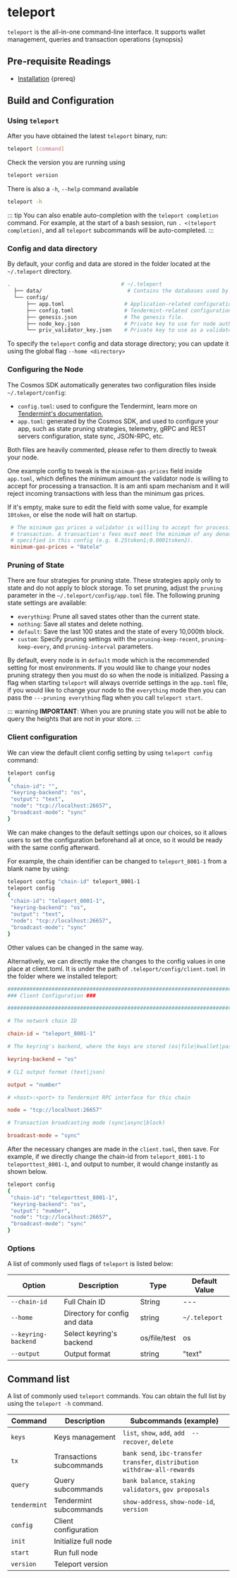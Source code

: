 <!--
order: 2
-->

# teleport

`teleport` is the all-in-one command-line interface. It supports wallet management, queries and transaction operations {synopsis}

## Pre-requisite Readings

- [Installation](./installation.md) {prereq}

## Build and Configuration

### Using `teleport`

After you have obtained the latest `teleport` binary, run:

```bash
teleport [command]
```

Check the version you are running using

```bash
teleport version
```

There is also a `-h`, `--help` command available

```bash
teleport -h
```

::: tip
You can also enable auto-completion with the `teleport completion` command. For example, at the start of a bash session, run `. <(teleport completion)`, and all `teleport` subcommands will be auto-completed.
:::

### Config and data directory

By default, your config and data are stored in the folder located at the `~/.teleport` directory.

```bash
.                                   # ~/.teleport
  ├── data/                           # Contains the databases used by the node.
  └── config/
      ├── app.toml                   # Application-related configuration file.
      ├── config.toml                # Tendermint-related configuration file.
      ├── genesis.json               # The genesis file.
      ├── node_key.json              # Private key to use for node authentication in the p2p protocol.
      └── priv_validator_key.json    # Private key to use as a validator in the consensus protocol.
```

To specify the `teleport` config and data storage directory; you can update it using the global flag `--home <directory>`

### Configuring the Node

The Cosmos SDK automatically generates two configuration files inside `~/.teleport/config`:

- `config.toml`: used to configure the Tendermint, learn more on [Tendermint's documentation](https://docs.tendermint.com/master/nodes/configuration.html),
- `app.toml`: generated by the Cosmos SDK, and used to configure your app, such as state pruning strategies, telemetry, gRPC and REST servers configuration, state sync, JSON-RPC, etc.

Both files are heavily commented, please refer to them directly to tweak your node.

One example config to tweak is the `minimum-gas-prices` field inside `app.toml`, which defines the minimum amount the validator node is willing to accept for processing a transaction. It is am anti spam mechanism and it will reject incoming transactions with less than the minimum gas prices.

If it's empty, make sure to edit the field with some value, for example `10token`, or else the node will halt on startup.

```toml
 # The minimum gas prices a validator is willing to accept for processing a
 # transaction. A transaction's fees must meet the minimum of any denomination
 # specified in this config (e.g. 0.25token1;0.0001token2).
 minimum-gas-prices = "0atele"
```

### Pruning of State

There are four strategies for pruning state. These strategies apply only to state and do not apply to block storage.
To set pruning, adjust the `pruning` parameter in the `~/.teleport/config/app.toml` file.
The following pruning state settings are available:

- `everything`: Prune all saved states other than the current state.
- `nothing`: Save all states and delete nothing.
- `default`: Save the last 100 states and the state of every 10,000th block.
- `custom`: Specify pruning settings with the `pruning-keep-recent`, `pruning-keep-every`, and `pruning-interval` parameters.

By default, every node is in `default` mode which is the recommended setting for most environments.
If you would like to change your nodes pruning strategy then you must do so when the node is initialized. Passing a flag when starting `teleport` will always override settings in the `app.toml` file, if you would like to change your node to the `everything` mode then you can pass the `---pruning everything` flag when you call `teleport start`.

::: warning
**IMPORTANT**:
When you are pruning state you will not be able to query the heights that are not in your store.
:::

### Client configuration

We can view the default client config setting by using `teleport config` command:

```bash
teleport config
{
 "chain-id": "",
 "keyring-backend": "os",
 "output": "text",
 "node": "tcp://localhost:26657",
 "broadcast-mode": "sync"
}
```

We can make changes to the default settings upon our choices, so it allows users to set the configuration beforehand all at once, so it would be ready with the same config afterward.

For example, the chain identifier can be changed to `teleport_8001-1` from a blank name by using:

```bash
teleport config "chain-id" teleport_8001-1
teleport config
{
 "chain-id": "teleport_8001-1",
 "keyring-backend": "os",
 "output": "text",
 "node": "tcp://localhost:26657",
 "broadcast-mode": "sync"
}
```

Other values can be changed in the same way.

Alternatively, we can directly make the changes to the config values in one place at client.toml. It is under the path of `.teleport/config/client.toml` in the folder where we installed teleport:

```toml
############################################################################
### Client Configuration ###

############################################################################

# The network chain ID

chain-id = "teleport_8001-1"

# The keyring's backend, where the keys are stored (os|file|kwallet|pass|test|memory)

keyring-backend = "os"

# CLI output format (text|json)

output = "number"

# <host>:<port> to Tendermint RPC interface for this chain

node = "tcp://localhost:26657"

# Transaction broadcasting mode (sync|async|block)

broadcast-mode = "sync"
```

After the necessary changes are made in the `client.toml`, then save. For example, if we directly change the chain-id from `teleport_8001-1` to `teleporttest_8001-1`, and output to number, it would change instantly as shown below.

```bash
teleport config
{
 "chain-id": "teleporttest_8001-1",
 "keyring-backend": "os",
 "output": "number",
 "node": "tcp://localhost:26657",
 "broadcast-mode": "sync"
}
```

### Options

A list of commonly used flags of `teleport` is listed below:

| Option              | Description                   | Type         | Default Value |
| ------------------- | ----------------------------- | ------------ | ------------- |
| `--chain-id`        | Full Chain ID                 | String       | ---           |
| `--home`            | Directory for config and data | string       | `~/.teleport` |
| `--keyring-backend` | Select keyring's backend      | os/file/test | os            |
| `--output`          | Output format                 | string       | "text"        |

## Command list

A list of commonly used `teleport` commands. You can obtain the full list by using the `teleport -h` command.

| Command      | Description              | Subcommands (example)                                                     |
| ------------ | ------------------------ | ------------------------------------------------------------------------- |
| `keys`       | Keys management          | `list`, `show`, `add`, `add  --recover`, `delete`                         |
| `tx`         | Transactions subcommands | `bank send`, `ibc-transfer transfer`, `distribution withdraw-all-rewards` |
| `query`      | Query subcommands        | `bank balance`, `staking validators`, `gov proposals`                     |
| `tendermint` | Tendermint subcommands   | `show-address`, `show-node-id`, `version`                                 |
| `config`     | Client configuration     |                                                                           |
| `init`       | Initialize full node     |                                                                           |
| `start`      | Run full node            |                                                                           |
| `version`    | Teleport version         |                                                                           |